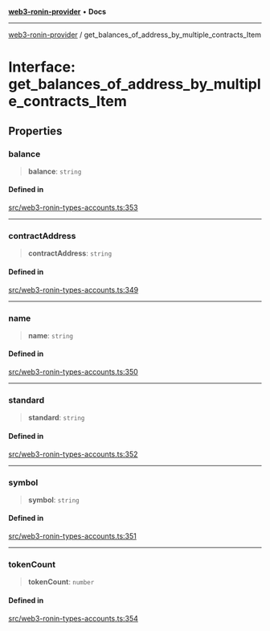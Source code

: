 [**web3-ronin-provider**](../README.md) • **Docs**

***

[web3-ronin-provider](../globals.md) / get\_balances\_of\_address\_by\_multiple\_contracts\_Item

# Interface: get\_balances\_of\_address\_by\_multiple\_contracts\_Item

## Properties

### balance

> **balance**: `string`

#### Defined in

[src/web3-ronin-types-accounts.ts:353](https://github.com/chuacw/web3-ronin-provider/blob/7646ce38176c1dab59363eef0869f2efa34d498b/src/web3-ronin-types-accounts.ts#L353)

***

### contractAddress

> **contractAddress**: `string`

#### Defined in

[src/web3-ronin-types-accounts.ts:349](https://github.com/chuacw/web3-ronin-provider/blob/7646ce38176c1dab59363eef0869f2efa34d498b/src/web3-ronin-types-accounts.ts#L349)

***

### name

> **name**: `string`

#### Defined in

[src/web3-ronin-types-accounts.ts:350](https://github.com/chuacw/web3-ronin-provider/blob/7646ce38176c1dab59363eef0869f2efa34d498b/src/web3-ronin-types-accounts.ts#L350)

***

### standard

> **standard**: `string`

#### Defined in

[src/web3-ronin-types-accounts.ts:352](https://github.com/chuacw/web3-ronin-provider/blob/7646ce38176c1dab59363eef0869f2efa34d498b/src/web3-ronin-types-accounts.ts#L352)

***

### symbol

> **symbol**: `string`

#### Defined in

[src/web3-ronin-types-accounts.ts:351](https://github.com/chuacw/web3-ronin-provider/blob/7646ce38176c1dab59363eef0869f2efa34d498b/src/web3-ronin-types-accounts.ts#L351)

***

### tokenCount

> **tokenCount**: `number`

#### Defined in

[src/web3-ronin-types-accounts.ts:354](https://github.com/chuacw/web3-ronin-provider/blob/7646ce38176c1dab59363eef0869f2efa34d498b/src/web3-ronin-types-accounts.ts#L354)
